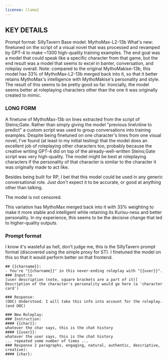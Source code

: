 ```yaml
---
license: llama2
---
```

## KEY DETAILS
Prompt format: SillyTavern
Base model: MythoMax-L2-13b
What's new: finetuned on the script of a visual novel that was processed and revamped by GPT-4 to make ~1300 high-quality training examples. The end goal was a model that could speak like a specific character from that game, but the end result was a model that seems to excel in banter, conversation, and roleplay overall.
Note: compared to the original MythoMakise-13b, this model has 33% of MythoMax-L2-13b merged back into it, so that it better retains MythoMax's intelligence with MythoMakise's personality and style. The result of this seems to be pretty good so far. Ironcially, the model seems better at roleplaying characters other than the one it was originally created to mimic. 

### LONG FORM

A finetune of MythoMax-13b on lines extracted from the script of Steins;Gate. Rather than simply giving the model "previous line\nline to predict" a custom script was used to group conversations into training examples. 
Despite being finetuned on one character's lines from one visual novel, I've found (at least in my initial testing) that the model does an excellent job of roleplaying other characters too, probably because the creative writing GPT-4 did on top of the already-well-written Steins;Gate script was very high-quality. The model might be best at roleplaying characters if the personality of that character is similar to the character it was originally made to act like.

Besides being built for RP, I bet that this model could be used in any generic conversational role. Just don't expect it to be accurate, or good at anything other than talking.

The model is not censored.

This variation has MythoMax merged back into it with 33% weighting to make it more stable and intelligent while retaining its Kurisu-ness and better personality. In my experience, this seems to be the decisive change that led to higher-quality outputs.

### Prompt format 
I know it's wasteful as hell, don't judge me, this is the SillyTavern prompt format (discovered using the simple proxy for ST). I finetuned the model on this so that it would perform better on that frontend.
```
## {{charname}}:
- You're "{{charname}}" in this never-ending roleplay with "{{user}}".
### Input:\n
[user description (note, square brackets are a part of it)]
Description of the character's personality would go here (a 'character card')

### Response:
(OOC) Understood. I will take this info into account for the roleplay. (end OOC)

### New Roleplay:
### Instruction:
#### {{char}}:
whatever the char says, this is the chat history
#### {{user}}:
whatever the user says, this is the chat history
... repeated some number of times ...
### Response 2 paragraphs, engaging, natural, authentic, descriptive, creative):
#### {char}:
```
